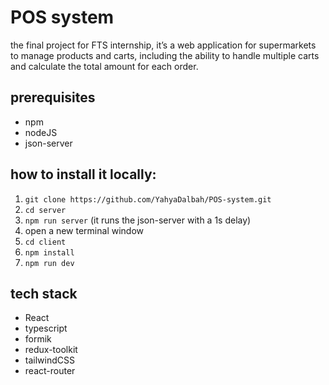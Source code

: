 # POS system

the final project for FTS internship, it’s a web application for supermarkets to manage products and carts, including the ability to handle multiple carts and calculate the total amount for each order. 

## prerequisites

- npm
- nodeJS
- json-server

## how to install it locally:

1. `git clone https://github.com/YahyaDalbah/POS-system.git`
2. `cd server`
3. `npm run server` (it runs the json-server with a 1s delay)
4. open a new terminal window
5. `cd client`
6. `npm install`
7. `npm run dev`

## tech stack

- React
- typescript
- formik
- redux-toolkit
- tailwindCSS
- react-router